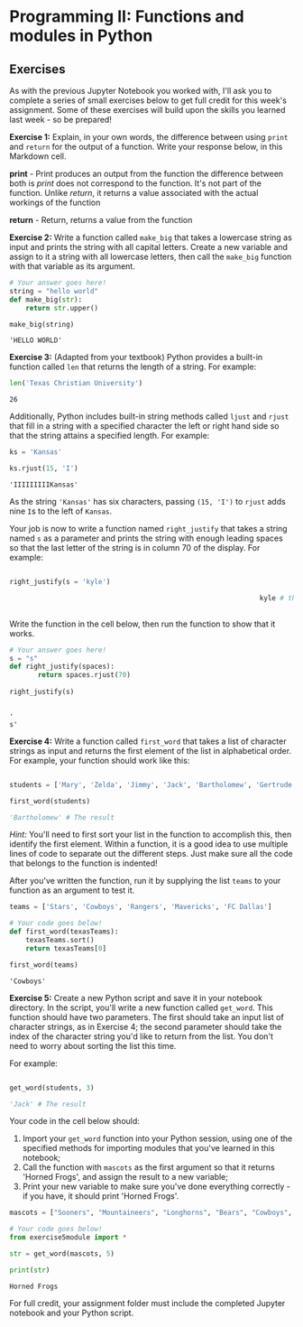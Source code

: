 # Programming II: Functions and modules in Python

## Exercises

As with the previous Jupyter Notebook you worked with, I'll ask you to complete a series of small exercises below to get full credit for this week's assignment.  Some of these exercises will build upon the skills you learned last week - so be prepared!

__Exercise 1:__ Explain, in your own words, the difference between using `print` and `return` for the output of a function.  Write your response below, in this Markdown cell.  


**print** - Print produces an output from the function the difference between both is *print* does not correspond to the function. It's not part of the function. Unlike *return*, it returns a value associated with the actual workings of the function

**return** - Return, returns a value from the function


__Exercise 2:__ Write a function called `make_big` that takes a lowercase string as input and prints the string with all capital letters.  Create a new variable and assign to it a string with all lowercase letters, then call the `make_big` function with that variable as its argument.  


```python
# Your answer goes here!
string = "hello world"
def make_big(str):
    return str.upper()

make_big(string)
```




    'HELLO WORLD'



__Exercise 3:__ (Adapted from your textbook) Python provides a built-in function called `len` that returns the length of a string.  For example: 


```python
len('Texas Christian University')
```




    26



Additionally, Python includes built-in string methods called `ljust` and `rjust` that fill in a string with a specified character the left or right hand side so that the string attains a specified length.  For example: 


```python
ks = 'Kansas'

ks.rjust(15, 'I')
```




    'IIIIIIIIIKansas'



As the string `'Kansas'` has six characters, passing `(15, 'I')` to `rjust` adds nine `I`s to the left of `Kansas`.  

Your job is now to write a function named `right_justify` that takes a string named `s` as a parameter and prints the string with enough leading spaces so that the last letter of the string is in column 70 of the display.  For example: 

```python

right_justify(s = 'kyle')

                                                              kyle # the result
                                                              
```

Write the function in the cell below, then run the function to show that it works.  


```python
# Your answer goes here!
s = "s"
def right_justify(spaces):
       return spaces.rjust(70)
        
right_justify(s)
    

```




    '                                                                     s'



__Exercise 4:__  Write a function called `first_word` that takes a list of character strings as input and returns the first element of the list in alphabetical order.  For example, your function should work like this: 

```python

students = ['Mary', 'Zelda', 'Jimmy', 'Jack', 'Bartholomew', 'Gertrude']

first_word(students)

'Bartholomew' # The result

```

_Hint:_ You'll need to first sort your list in the function to accomplish this, then identify the first element.  Within a function, it is a good idea to use multiple lines of code to separate out the different steps.  Just make sure all the code that belongs to the function is indented!

After you've written the function, run it by supplying the list `teams` to your function as an argument to test it.  


```python
teams = ['Stars', 'Cowboys', 'Rangers', 'Mavericks', 'FC Dallas']

# Your code goes below!
def first_word(texasTeams):
    texasTeams.sort()
    return texasTeams[0]    

first_word(teams)
```




    'Cowboys'



__Exercise 5:__ Create a new Python script and save it in your notebook directory.  In the script, you'll write a new function called `get_word`.  This function should have two parameters.  The first should take an input list of character strings, as in Exercise 4; the second parameter should take the index of the character string you'd like to return from the list.  You don't need to worry about sorting the list this time.  

For example: 

```python

get_word(students, 3)

'Jack' # The result

```

Your code in the cell below should: 

1. Import your `get_word` function into your Python session, using one of the specified methods for importing modules that you've learned in this notebook; 
2. Call the function with `mascots` as the first argument so that it returns 'Horned Frogs', and assign the result to a new variable; 
3. Print your new variable to make sure you've done everything correctly - if you have, it should print 'Horned Frogs'.  



```python
mascots = ["Sooners", "Mountaineers", "Longhorns", "Bears", "Cowboys", "Horned Frogs", "Wildcats", "Cyclones", "Red Raiders", "Jayhawks"]

# Your code goes below!
from exercise5module import *

str = get_word(mascots, 5)

print(str)
```

    Horned Frogs


For full credit, your assignment folder must include the completed Jupyter notebook and your Python script.  
